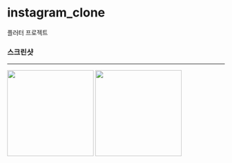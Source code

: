 # instagram_clone
 플러터 프로젝트

### 스크린샷
--------------

<div>
 <img width="200" src="https://user-images.githubusercontent.com/38446822/74709603-eaee9b80-5262-11ea-88c3-db55deca594d.PNG">
 <img width="200" src="https://user-images.githubusercontent.com/38446822/74709617-f4780380-5262-11ea-9dbc-d71db42ab9f9.PNG">
</div>
